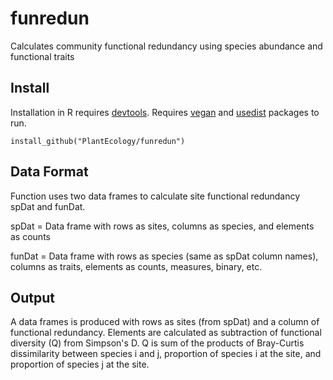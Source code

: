 # funredun
Calculates community functional redundancy using species abundance and functional traits

## Install
Installation in R requires <a href="https://cran.r-project.org/package=devtools">devtools</a>. Requires <a href="https://cran.r-project.org/package=vegan">vegan</a> and <a href="https://cran.r-project.org/package=usedist">usedist</a> packages to run.
```
install_github("PlantEcology/funredun")
```

## Data Format
Function uses two data frames to calculate site functional redundancy spDat and funDat.

spDat = Data frame with rows as sites, columns as species, and elements as counts

funDat = Data frame with rows as species (same as spDat column names), columns as traits, elements as counts, measures, binary, etc.

## Output
A data frames is produced with rows as sites (from spDat) and a column of functional redundancy. Elements are calculated as subtraction of functional diversity (Q) from Simpson's D. Q is sum of the products of Bray-Curtis dissimilarity between species i and j, proportion of species i at the site, and proportion of species j at the site.
